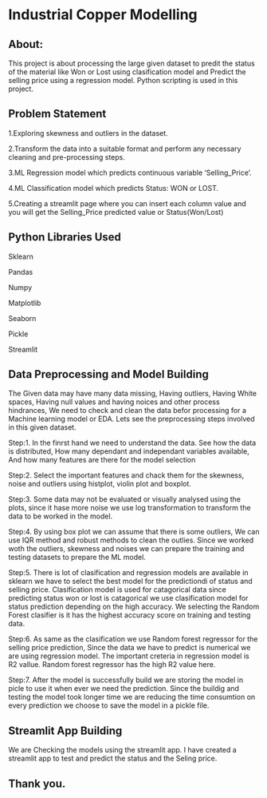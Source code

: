 # Industrial Copper Modelling

## About:

This project is about processing the large given dataset to predit the status of the material like Won or Lost using clasification model and Predict the selling price using a regression model. Python scripting is used in this project.

## Problem Statement

1.Exploring skewness and outliers in the dataset.

2.Transform the data into a suitable format and perform any necessary cleaning and pre-processing steps.

3.ML Regression model which predicts continuous variable ‘Selling_Price’.

4.ML Classification model which predicts Status: WON or LOST.

5.Creating a streamlit page where you can insert each column value and you will get the Selling_Price predicted value or Status(Won/Lost)

## Python Libraries Used

Sklearn

Pandas

Numpy

Matplotlib

Seaborn

Pickle

Streamlit

## Data Preprocessing and Model Building

The Given data may have many data missing, Having outliers, Having White spaces, Having null values and having noices and other process hindrances,
We need to check and clean the data befor processing for a Machine learning model or EDA. Lets see the preprocessing steps involved in this given dataset.

Step:1.
In the finrst hand we need to understand the data. See how the data is distributed, How many dependant and independant variables available, And how many features are there for the model selection

Step:2.
Select the important features and chack them for the skewness, noise and outliers using histplot, violin plot and boxplot. 

Step:3.
Some data may not be evaluated or visually analysed using the plots, since it hase more noise we use log transformation to transform the data to be worked in the model.

Step:4.
By using box plot we can assume that there is some outliers, We can use IQR method and robust methods to clean the outlies. Since we worked woth the outliers, skewness and noises we can prepare the training and testing datasets to prepare the ML model.

Step:5.
There is lot of clasification and regression models are available in sklearn we have to select the best model for the predictiondi of status and selling price. Clasification model is used for catagorical data since predicting status won or lost is catagorical we use clasification model for status prediction depending on the high accuracy. We selecting the Random Forest clasifier is it has the highest accuracy score on training and testing data.

Step:6.
As same as the clasification we use Random forest regressor for the selling price prediction, Since the data we have to predict is numerical we are using regression model. The important creteria in regression model is R2 vallue. Random forest regressor has the high R2 value here.

Step:7.
After the model is successfully build we are storing the model in picle to use it when ever we need the prediction. Since the buildig and testing the model took longer time we are reducing the time consumtion on every prediction we choose to save the model in a pickle file.

## Streamlit App Building

We are Checking the models using the streamlit app. I have created a streamlit app to test and predict the status and the Seling price.

## Thank you.
